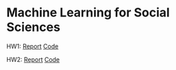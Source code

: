 # Machine Learning for Social Sciences

HW1: [Report](https://raw.githack.com/hans-mtz/ML-POL-SCI/master/hw1_Hans.html) [Code](https://github.com/hans-mtz/ML-POL-SCI/blob/master/hw1_Hans.Rmd)

HW2: [Report](https://raw.githack.com/hans-mtz/ML-POL-SCI/master/hw2_Hans.html) [Code](https://github.com/hans-mtz/ML-POL-SCI/blob/master/hw2_Hans.Rmd)
